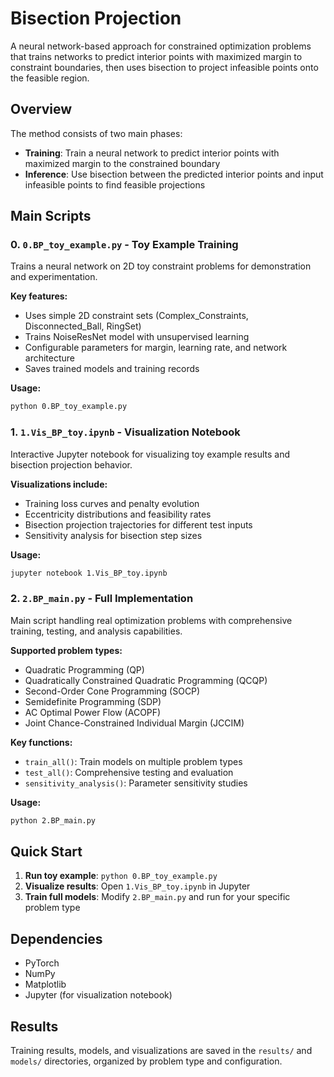 # Bisection Projection

A neural network-based approach for constrained optimization problems that trains networks to predict interior points with maximized margin to constraint boundaries, then uses bisection to project infeasible points onto the feasible region.

## Overview

The method consists of two main phases:
- **Training**: Train a neural network to predict interior points with maximized margin to the constrained boundary
- **Inference**: Use bisection between the predicted interior points and input infeasible points to find feasible projections

## Main Scripts

### 0. `0.BP_toy_example.py` - Toy Example Training
Trains a neural network on 2D toy constraint problems for demonstration and experimentation.

**Key features:**
- Uses simple 2D constraint sets (Complex_Constraints, Disconnected_Ball, RingSet)
- Trains NoiseResNet model with unsupervised learning
- Configurable parameters for margin, learning rate, and network architecture
- Saves trained models and training records

**Usage:**
```bash
python 0.BP_toy_example.py
```

### 1. `1.Vis_BP_toy.ipynb` - Visualization Notebook  
Interactive Jupyter notebook for visualizing toy example results and bisection projection behavior.

**Visualizations include:**
- Training loss curves and penalty evolution
- Eccentricity distributions and feasibility rates  
- Bisection projection trajectories for different test inputs
- Sensitivity analysis for bisection step sizes

**Usage:**
```bash
jupyter notebook 1.Vis_BP_toy.ipynb
```

### 2. `2.BP_main.py` - Full Implementation
Main script handling real optimization problems with comprehensive training, testing, and analysis capabilities.

**Supported problem types:**
- Quadratic Programming (QP)
- Quadratically Constrained Quadratic Programming (QCQP)  
- Second-Order Cone Programming (SOCP)
- Semidefinite Programming (SDP)
- AC Optimal Power Flow (ACOPF)
- Joint Chance-Constrained Individual Margin (JCCIM)

**Key functions:**
- `train_all()`: Train models on multiple problem types
- `test_all()`: Comprehensive testing and evaluation
- `sensitivity_analysis()`: Parameter sensitivity studies

**Usage:**
```bash
python 2.BP_main.py
```

## Quick Start

1. **Run toy example**: `python 0.BP_toy_example.py`
2. **Visualize results**: Open `1.Vis_BP_toy.ipynb` in Jupyter
3. **Train full models**: Modify `2.BP_main.py` and run for your specific problem type

## Dependencies

- PyTorch
- NumPy  
- Matplotlib
- Jupyter (for visualization notebook)

## Results

Training results, models, and visualizations are saved in the `results/` and `models/` directories, organized by problem type and configuration.

